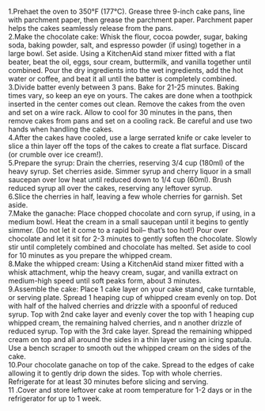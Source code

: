 1.Prehaet the oven to 350°F (177°C). Grease three 9-inch cake pans, line with parchment paper, then grease the parchment paper. Parchment paper helps the cakes seamlessly release   from the pans.<br>
2.Make the chocolate cake: Whisk the flour, cocoa powder, sugar, baking soda, baking powder, salt, and espresso powder (if using) together in a large bowl. Set aside. Using a       KitchenAid stand mixer fitted with a flat beater, beat the oil, eggs, sour cream, buttermilk, and vanilla together until combined. Pour the dry ingredients into the wet           ingredients, add the hot water or coffee, and beat it all until the batter is completely combined.<br>
3.Divide batter evenly between 3 pans. Bake for 21-25 minutes. Baking times vary, so keep an eye on yours. The cakes are done when a toothpick inserted in the center comes out       clean. Remove the cakes from the oven and set on a wire rack. Allow to cool for 30 minutes in the pans, then remove cakes from pans and set on a cooling rack. Be careful and use   two hands when handling the cakes.<br>
4.After the cakes have cooled, use a large serrated knife or cake leveler to slice a thin layer off the tops of the cakes to create a flat surface. Discard (or crumble over ice     cream!).<br>
5.Prepare the syrup: Drain the cherries, reserving 3/4 cup (180ml) of the heavy syrup. Set cherries aside. Simmer syrup and cherry liquor in a small saucepan over low heat until     reduced down to 1/4 cup (60ml). Brush reduced syrup all over the cakes, reserving any leftover syrup.<br>
6.Slice the cherries in half, leaving a few whole cherries for garnish. Set aside.<br>
7.Make the ganache: Place chopped chocolate and corn syrup, if using, in a medium bowl. Heat the cream in a small saucepan until it begins to gently simmer. (Do not let it come to   a rapid boil– that’s too hot!) Pour over chocolate and let it sit for 2-3 minutes to gently soften the chocolate. Slowly stir until completely combined and chocolate has melted.   Set aside to cool for 10 minutes as you prepare the whipped cream.<br>
8.Make the whipped cream: Using a KitchenAid stand mixer fitted with a whisk attachment, whip the heavy cream, sugar, and vanilla extract on medium-high speed until soft peaks       form, about 3 minutes.<br>
9.Assemble the cake: Place 1 cake layer on your cake stand, cake turntable, or serving plate. Spread 1 heaping cup of whipped cream evenly on top. Dot with half of the halved       cherries and drizzle with a spoonful of reduced syrup. Top with 2nd cake layer and evenly cover the top with 1 heaping cup whipped cream, the remaining halved cherries, and  n     another drizzle of reduced syrup. Top with the 3rd cake layer. Spread the remaining whipped cream on top and all around the sides in a thin layer using an icing spatula. Use a     bench scraper to smooth out the whipped cream on the sides of the cake.<br>
10.Pour chocolate ganache on top of the cake. Spread to the edges of cake allowing it to gently drip down the sides. Top with whole cherries. Refrigerate for at least 30 minutes     before slicing and serving.<br>
11 .Cover and store leftover cake at room temperature for 1-2 days or in the refrigerator for up to 1 week.
